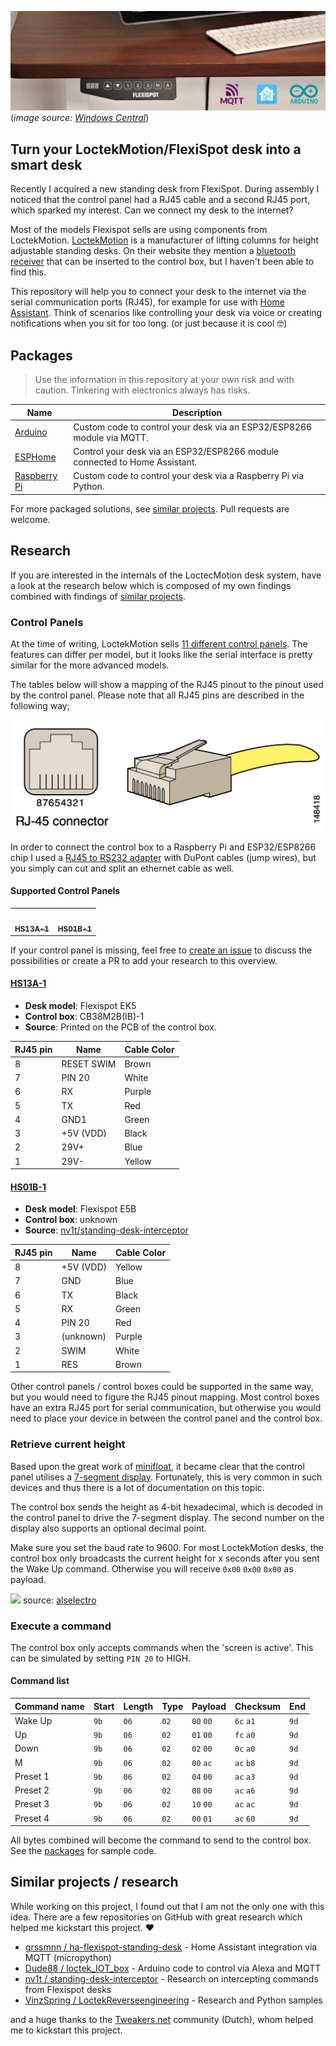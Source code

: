 ![Flexispot Desk with automation logos](images/header.png)
(*image source: [Windows Central](https://www.windowscentral.com/flexispot-e5-standing-desk-review)*)

## Turn your LoctekMotion/FlexiSpot desk into a smart desk

Recently I acquired a new standing desk from FlexiSpot. During assembly I noticed that the control panel had a RJ45 cable and a second RJ45 port, which sparked my interest. Can we connect my desk to the internet?

Most of the models Flexispot sells are using components from LoctekMotion. [LoctekMotion](https://www.loctekmotion.com/) is a manufacturer of lifting columns for height adjustable standing desks. On their website they mention a [bluetooth receiver](https://www.loctekmotion.com/shop/accessories/bt-desk-app/) that can be inserted to the control box, but I haven't been able to find this.

This repository will help you to connect your desk to the internet via the serial communication ports (RJ45), for example for use with [Home Assistant](https://www.home-assistant.io/). Think of scenarios like controlling your desk via voice or creating notifications when you sit for too long.
(or just because it is cool 🤓)

## Packages

> Use the information in this repository at your own risk and with caution. Tinkering with electronics always has risks.

| Name                                  | Description                                                                |
| ------------------------------------- | -------------------------------------------------------------------------- |
| [Arduino](packages/arduino)           | Custom code to control your desk via an ESP32/ESP8266 module via MQTT.     |
| [ESPHome](packages/esphome)           | Control your desk via an ESP32/ESP8266 module connected to Home Assistant. |
| [Raspberry Pi](packages/raspberry-pi) | Custom code to control your desk via a Raspberry Pi via Python.            |

For more packaged solutions, see [similar projects](#similar-projects--research). Pull requests are welcome.

## Research

If you are interested in the internals of the LoctecMotion desk system, have a look at the research below which is composed of my own findings combined with findings of [similar projects](#similar-projects--research).

### Control Panels

At the time of writing, LoctekMotion sells [11 different control panels](https://www.loctekmotion.com/product/control-panel/). The features can differ per model, but it looks like the serial interface is pretty similar for the more advanced models.

The tables below will show a mapping of the RJ45 pinout to the pinout used by the control panel. Please note that all RJ45 pins are described in the following way;

![RJ-45 connector layout](images/RJ-45_connector.jpg)

In order to connect the control box to a Raspberry Pi and ESP32/ESP8266 chip I used a [RJ45 to RS232 adapter](https://www.allekabels.nl/rs232-kabel/4568/1041186/rj45-naar-rs232.html) with DuPont cables (jump wires), but you simply can cut and split an ethernet cable as well.

#### Supported Control Panels
<!-- prettier-ignore-start -->
<!-- markdownlint-disable -->
<table>
  <tr>
    <td align="center"><a href="#hs13a-1"><img src="https://www.loctekmotion.com/wp-content/uploads/2019/03/HS13A-1-control-panel.jpg" width="180px;" alt=""/><br /><sub><b>HS13A-1</b></sub></a><br /></td>
    <td align="center"><a href="#hs01b-1"><img src="https://www.loctekmotion.com/wp-content/uploads/2019/02/HS01B-1-control-panel.jpg" width="180px;" alt=""/><br /><sub><b>HS01B-1</b></sub></a><br /></td>
  </tr>
</table>
<!-- markdownlint-enable -->
<!-- prettier-ignore-end -->

If your control panel is missing, feel free to [create an issue](https://github.com/iMicknl/LoctekMotion_IoT/issues/new) to discuss the possibilities or create a PR to add your research to this overview.  

#### [HS13A-1](https://www.loctekmotion.com/shop/control-panel/hs13a-1/)

- **Desk model**: Flexispot EK5
- **Control box**: CB38M2B(IB)-1
- **Source**: Printed on the PCB of the control box.
  
| RJ45 pin | Name       | Cable Color |
| -------- | ---------- | ----------- |
| 8        | RESET SWIM | Brown       |
| 7        | PIN 20     | White       |
| 6        | RX         | Purple      |
| 5        | TX         | Red         |
| 4        | GND1       | Green       |
| 3        | +5V (VDD)  | Black       |
| 2        | 29V+       | Blue        |
| 1        | 29V-       | Yellow      |

#### [HS01B-1](https://www.loctekmotion.com/shop/control-panel/hs05a-1/)

- **Desk model**: Flexispot E5B
- **Control box**: unknown
- **Source**: [nv1t/standing-desk-interceptor](https://github.com/nv1t/standing-desk-interceptor)
  
| RJ45 pin | Name      | Cable Color |
| -------- | --------- | ----------- |
| 8        | +5V (VDD) | Yellow      |
| 7        | GND       | Blue        |
| 6        | TX        | Black       |
| 5        | RX        | Green       |
| 4        | PIN 20    | Red         |
| 3        | (unknown) | Purple      |
| 2        | SWIM      | White       |
| 1        | RES       | Brown       |


Other control panels / control boxes could be supported in the same way, but you would need to figure the RJ45 pinout mapping. Most control boxes have an extra RJ45 port for serial communication, but otherwise you would need to place your device in between the control panel and the control box.

### Retrieve current height

Based upon the great work of [minifloat](https://www.mikrocontroller.net/topic/493524), it became clear that the control panel utilises a [7-segment display](https://en.wikipedia.org/wiki/Seven-segment_display). Fortunately, this is very common in such devices and thus there is a lot of documentation on this topic. 

The control box sends the height as 4-bit hexadecimal, which is decoded in the control panel to drive the 7-segment display. The second number on the display also supports an optional decimal point.

Make sure you set the baud rate to 9600. For most LoctekMotion desks, the control box only broadcasts the current height for x seconds after you sent the Wake Up command. Otherwise you will receive `0x00` `0x00` `0x00` as payload.

![](https://alselectro.files.wordpress.com/2015/03/image-27.png)
source: [alselectro](https://alselectro.wordpress.com/2015/03/03/8051-tutorials-3-interfacing-7-segment-display/)

### Execute a command

The control box only accepts commands when the 'screen is active'. This can be simulated by setting `PIN 20` to HIGH.

#### Command list

| Command name | Start | Length | Type | Payload   | Checksum  | End  |
| ------------ | ----- | ------ | ---- | --------- | --------- | ---- |
| Wake Up      | `9b`  | `06`   | `02` | `00` `00` | `6c` `a1` | `9d` |
| Up           | `9b`  | `06`   | `02` | `01` `00` | `fc` `a0` | `9d` |
| Down         | `9b`  | `06`   | `02` | `02` `00` | `0c` `a0` | `9d` |
| M            | `9b`  | `06`   | `02` | `00` `ac` | `ac` `b8` | `9d` |
| Preset 1     | `9b`  | `06`   | `02` | `04` `00` | `ac` `a3` | `9d` |
| Preset 2     | `9b`  | `06`   | `02` | `08` `00` | `ac` `a6` | `9d` |
| Preset 3     | `9b`  | `06`   | `02` | `10` `00` | `ac` `ac` | `9d` |
| Preset 4     | `9b`  | `06`   | `02` | `00` `01` | `ac` `60` | `9d` |

All bytes combined will become the command to send to the control box. See the [packages](#packages) for sample code.

## Similar projects / research

While working on this project, I found out that I am not the only one with this idea. There are a few repositories on GitHub with great research which helped me kickstart this project. ❤️

- [grssmnn / ha-flexispot-standing-desk](https://github.com/grssmnn/ha-flexispot-standing-desk) - Home Assistant integration via MQTT (micropython)
- [Dude88 / loctek_IOT_box](https://github.com/Dude88/loctek_IOT_box) - Arduino code to control via Alexa and MQTT 
- [nv1t / standing-desk-interceptor](https://github.com/nv1t/standing-desk-interceptor) - Research on intercepting commands from Flexispot desks
- [VinzSpring / LoctekReverseengineering](https://github.com/VinzSpring/LoctekReverseengineering#assumptions) - Research and Python samples

and a huge thanks to the [Tweakers.net](https://gathering.tweakers.net) community (Dutch), whom helped me to kickstart this project.
